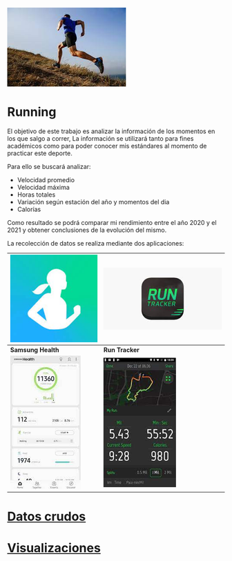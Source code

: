  ![Running](Running_foto.jpg)
 
 <h1> Running </h1>
 
 El objetivo de este trabajo es analizar la información de los momentos en los que salgo a correr, La información se utilizará tanto para fines académicos como para poder conocer mis estándares al momento de practicar este deporte.

Para ello se buscará analizar:

* Velocidad promedio 
* Velocidad máxima
* Horas totales 
* Variación según estación del año y momentos del dia
* Calorías 

Como resultado se podrá comparar mi rendimiento entre el año 2020 y el 2021 y obtener conclusiones de la evolución del mismo.

La recolección de datos se realiza mediante dos aplicaciones: 

![SH](SH.jpg)  | ![RT](RT.jpg)  
-------------|-------------
   **Samsung Health**|**Run Tracker**
![SHA](SHA.jpg)|![RTA](RTA.jpg)


 # [Datos crudos](https://github.com/FLucioni/infovis/blob/gh-pages/PData/Running_datos.tsv) 


  # [Visualizaciones](https://public.tableau.com/app/profile/francisco8740/viz/Running2020-21_16305244690990/MinutosxMesxEstacion)
 
                       







